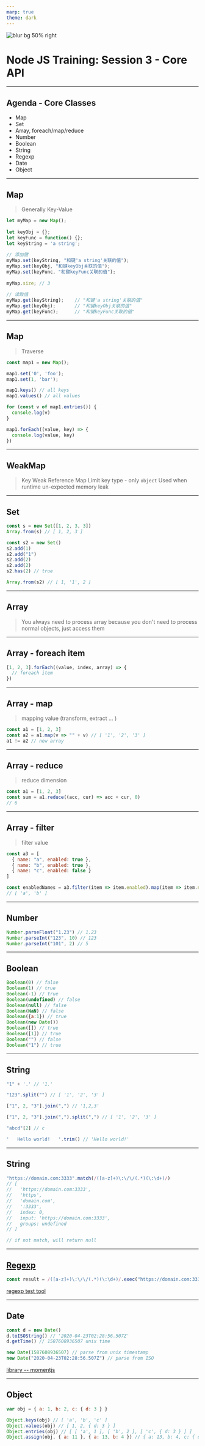 ```yaml
---
marp: true
theme: dark
---
```


![blur bg 50% right](https://res.cloudinary.com/digf90pwi/image/upload/v1640327704/logo_pgbqzz.svg)

# Node JS Training: Session 3 - Core API

---

## Agenda - Core Classes

* Map
* Set
* Array, foreach/map/reduce
* Number
* Boolean
* String
* Regexp
* Date
* Object

---

## Map

> Generally Key-Value

```js
let myMap = new Map();
 
let keyObj = {};
let keyFunc = function() {};
let keyString = 'a string';
 
// 添加键
myMap.set(keyString, "和键'a string'关联的值");
myMap.set(keyObj, "和键keyObj关联的值");
myMap.set(keyFunc, "和键keyFunc关联的值");
 
myMap.size; // 3
 
// 读取值
myMap.get(keyString);    // "和键'a string'关联的值"
myMap.get(keyObj);       // "和键keyObj关联的值"
myMap.get(keyFunc);      // "和键keyFunc关联的值"
```

---

## Map

> Traverse

```js
const map1 = new Map();

map1.set('0', 'foo');
map1.set(1, 'bar');

map1.keys() // all keys
map1.values() // all values

for (const v of map1.entries()) {
  console.log(v)
}

map1.forEach((value, key) => {
  console.log(value, key)
})
```


---

## WeakMap



> Key Weak Reference Map
> Limit key type - only `object`
> Used when runtime un-expected memory leak

---

## Set



```js
const s = new Set([1, 2, 3, 3])
Array.from(s) // [ 1, 2, 3 ]

const s2 = new Set()
s2.add(1)
s2.add("1")
s2.add(2)
s2.add(2)
s2.has(2) // true

Array.from(s2) // [ 1, '1', 2 ]
```

---

## Array

> You always need to process array
> because you don't need to process normal objects, just access them

---

## Array - foreach item



```js
[1, 2, 3].forEach((value, index, array) => {
  // foreach item
})
```

---

## Array - map

> mapping value (transform, extract ... )

```js
const a1 = [1, 2, 3]
const a2 = a1.map(v => "" + v) // [ '1', '2', '3' ]
a1 != a2 // new array
```

---

## Array - reduce

> reduce dimension

```js
const a1 = [1, 2, 3]
const sum = a1.reduce((acc, cur) => acc + cur, 0) 
// 6
```

---

## Array - filter

> filter value

```js
const a3 = [
  { name: "a", enabled: true },
  { name: "b", enabled: true },
  { name: "c", enabled: false }
]

const enabledNames = a3.filter(item => item.enabled).map(item => item.name)
// [ 'a', 'b' ]
```

---

## Number



```js
Number.parseFloat("1.23") // 1.23
Number.parseInt("123", 10) // 123
Number.parseInt("101", 2) // 5
```

---

## Boolean



```js
Boolean(0) // false
Boolean(1) // true
Boolean(-1) // true
Boolean(undefined) // false
Boolean(null) // false
Boolean(NaN) // false
Boolean({a:1}) // true
Boolean(new Date())
Boolean([]) // true
Boolean([1]) // true
Boolean("") // false
Boolean("1") // true
```

---

## String



```js
"1" + '.' // '1.'

"123".split("") // [ '1', '2', '3' ]

["1", 2, "3"].join(",") // '1,2,3'

["1", 2, "3"].join(",").split(",") // [ '1', '2', '3' ]

"abcd"[2] // c  

'   Hello world!   '.trim() // 'Hello world!'

```

---

## String



```js
"https://domain.com:3333".match(/([a-z]+)\:\/\/(.*)(\:\d+)/) 
// [
//   'https://domain.com:3333',
//   'https',
//   'domain.com',
//   ':3333',
//   index: 0,
//   input: 'https://domain.com:3333',
//   groups: undefined
// ]

// if not match, will return null
```

---

## [Regexp](https://developer.mozilla.org/zh-CN/docs/Web/JavaScript/Reference/Global_Objects/RegExp)



```js
const result = /([a-z]+)\:\/\/(.*)(\:\d+)/.exec("https://domain.com:3333")
```



[regexp test tool](https://regex101.com/)

---

## Date



```js
const d = new Date()
d.toISOString() // '2020-04-23T02:28:56.507Z'
d.getTime() // 1587608936507 unix time

new Date(1587608936507) // parse from unix timestamp
new Date("2020-04-23T02:28:56.507Z") // parse from ISO
```



[library -- momentjs](https://momentjs.com/docs/)

---

## Object



```js
var obj = { a: 1, b: 2, c: { d: 3 } }

Object.keys(obj) // [ 'a', 'b', 'c' ]
Object.values(obj) // [ 1, 2, { d: 3 } ]
Object.entries(obj) // [ [ 'a', 1 ], [ 'b', 2 ], [ 'c', { d: 3 } ] ]
Object.assign(obj, { a: 11 }, { a: 13, b: 4 }) // { a: 13, b: 4, c: { d: 3 } }
```
